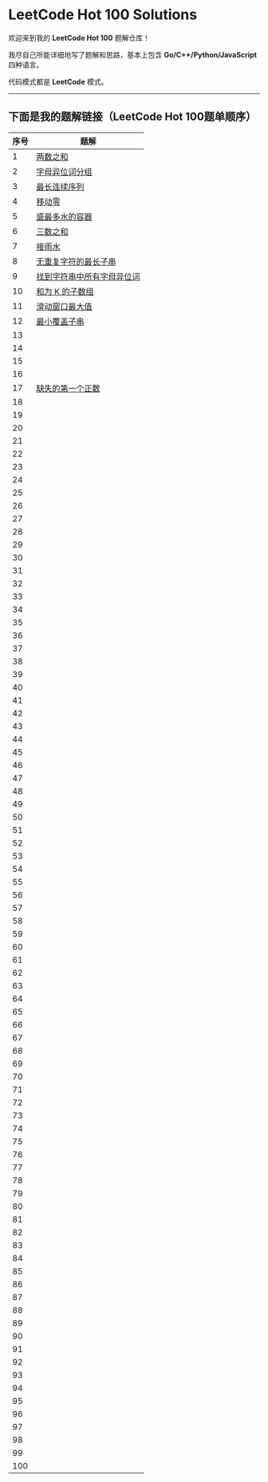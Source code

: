 # LeetCode Hot 100 Solutions

欢迎来到我的 **LeetCode Hot 100** 题解仓库！

我尽自己所能详细地写了题解和思路，基本上包含 **Go/C++/Python/JavaScript** 四种语言。

代码模式都是 **LeetCode** 模式。

---

## 下面是我的题解链接（LeetCode Hot 100题单顺序）

| 序号 | 题解 |
|------|------|
| 1 | [两数之和](solution/001.两数之和.md) |
| 2 | [字母异位词分组](solution/002.字母异位词分组.md) |
| 3 | [最长连续序列](solution/003.最长连续序列.md) |
| 4 | [移动零](solution/004.移动零.md) |
| 5 | [盛最多水的容器](solution/005.盛水最多的容器.md) |
| 6 | [三数之和](solution/006.三数之和.md) |
| 7 | [接雨水](solution/007.接雨水.md) |
| 8 | [无重复字符的最长子串](solution/008.无重复字符的最长子串.md) |
| 9 | [找到字符串中所有字母异位词](solution/009.找到字符串中所有字母异位词.md) |
| 10 | [和为 K 的子数组](solution/010.和为K的子数组.md) |
| 11 | [滑动窗口最大值](solution/011.滑动窗口最大值.md) |
| 12 | [最小覆盖子串](solution/012.最小覆盖子串.md) |
| 13 |  |
| 14 |  |
| 15 |  |
| 16 |  |
| 17 | [缺失的第一个正数](solution/041.缺失的第一个正数.md) |
| 18 |  |
| 19 |  |
| 20 |  |
| 21 |  |
| 22 |  |
| 23 |  |
| 24 |  |
| 25 |  |
| 26 |  |
| 27 |  |
| 28 |  |
| 29 |  |
| 30 |  |
| 31 |  |
| 32 |  |
| 33 |  |
| 34 |  |
| 35 |  |
| 36 |  |
| 37 |  |
| 38 |  |
| 39 |  |
| 40 |  |
| 41 |  |
| 42 |  |
| 43 |  |
| 44 |  |
| 45 |  |
| 46 |  |
| 47 |  |
| 48 |  |
| 49 |  |
| 50 |  |
| 51 |  |
| 52 |  |
| 53 |  |
| 54 |  |
| 55 |  |
| 56 |  |
| 57 |  |
| 58 |  |
| 59 |  |
| 60 |  |
| 61 |  |
| 62 |  |
| 63 |  |
| 64 |  |
| 65 |  |
| 66 |  |
| 67 |  |
| 68 |  |
| 69 |  |
| 70 |  |
| 71 |  |
| 72 |  |
| 73 |  |
| 74 |  |
| 75 |  |
| 76 |  |
| 77 |  |
| 78 |  |
| 79 |  |
| 80 |  |
| 81 |  |
| 82 |  |
| 83 |  |
| 84 |  |
| 85 |  |
| 86 |  |
| 87 |  |
| 88 |  |
| 89 |  |
| 90 |  |
| 91 |  |
| 92 |  |
| 93 |  |
| 94 |  |
| 95 |  |
| 96 |  |
| 97 |  |
| 98 |  |
| 99 |  |
| 100 |  |
